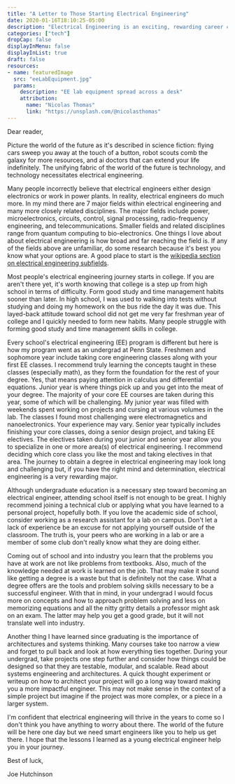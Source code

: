```yaml
---
title: "A Letter to Those Starting Electrical Engineering"
date: 2020-01-16T18:10:25-05:00
description: "Electrical Engineering is an exciting, rewarding career choice.  For those who enjoy physics and logic it is a perfect fit.  Here is the advice I wish I knew when starting my EE journey."
categories: ["tech"]
dropCap: false
displayInMenu: false
displayInList: true
draft: false
resources:
- name: featuredImage
  src: "eeLabEquipment.jpg"
  params:
    description: "EE lab equipment spread across a desk"
    attribution:
      name: "Nicolas Thomas"
      link: "https://unsplash.com/@nicolasthomas"
---
```


Dear reader,

Picture the world of the future as it's described in science fiction: flying cars sweep you away at the touch of a button, robot scouts comb the galaxy for more resources, and ai doctors that can extend your life indefinitely.  The unifying fabric of the world of the future is technology, and technology necessitates electrical engineering.

Many people incorrectly believe that electrical engineers either design electronics or work in power plants.  In reality, electrical engineers do much more. In my mind there are 7 major fields within electrical engineering and many more closely related disciplines.  The major fields include power, microelectronics, circuits, control, signal processing, radio-frequency engineering, and telecommunications.  Smaller fields and related disciplines range from quantum computing to bio-electronics. One things I love about about electrical engineering is how broad and far reaching the field is.  If any of the fields above are unfamiliar, do some research because it's best you know what your options are.  A good place to start is the [wikipedia section on electrical engineering subfields](https://en.wikipedia.org/wiki/Electrical_engineering#Subfields).

Most people's electrical engineering journey starts in college.  If you are aren't there yet, it's worth knowing that college is a step up from high school in terms of difficulty.  Form good study and time management habits sooner than later.  In high school, I was used to walking into tests without studying and doing my homework on the bus ride the day it was due.  This layed-back attitude toward school did not get me very far freshman year of college and I quickly needed to form new habits.  Many people struggle with forming good study and time management skills in college.

Every school's electrical engineering (EE) program is different but here is how my program went as an undergrad at Penn State.  Freshmen and sophomore year include taking core engineering classes along with your first EE classes.  I recommend truly learning the concepts taught in these classes (especially math), as they form the foundation for the rest of your degree.  Yes, that means paying attention in calculus and differential equations.  Junior year is where things pick up and you get into the meat of your degree.  The majority of your core EE courses are taken during this year, some of which will be challenging.  My junior year was filled with weekends spent working on projects and cursing at various volumes in the lab.  The classes I found most challenging were electromagnetics and nanoelectronics.  Your experience may vary.  Senior year typically includes finishing your core classes, doing a senior design project, and taking EE electives.  The electives taken during your junior and senior year allow you to specialize in one or more area(s) of electrical engineering.  I recommend deciding which core class you like the most and taking electives in that area.  The journey to obtain a degree in electrical engineering may look long and challenging but, if you have the right mind and determination, electrical engineering is a very rewarding major.

Although undergraduate education is a necessary step toward becoming an electrical engineer, attending school itself is not enough to be great.  I highly recommend joining a technical club or applying what you have learned to a personal project, hopefully both.  If you love the academic side of school, consider working as a research assistant for a lab on campus.  Don't let a lack of experience be an excuse for not applying yourself outside of the classroom.  The truth is, your peers who are working in a lab or are a member of some club don't really know what they are doing either.

Coming out of school and into industry you learn that the problems you have at work are not like problems from textbooks.  Also, much of the knowledge needed at work is learned on the job.  That may make it sound like getting a degree is a waste but that is definitely not the case.  What a degree offers are the tools and problem solving skills necessary to be a successful engineer.  With that in mind, in your undergrad I would focus more on concepts and how to approach problem solving and less on memorizing equations and all the nitty gritty details a professor might ask on an exam.  The latter may help you get a good grade, but it will not translate well into industry.

Another thing I have learned since graduating is the importance of architectures and systems thinking.  Many courses take too narrow a view and forget to pull back and look at how everything ties together.  During your undergrad, take projects one step further and consider how things could be designed so that they are testable, modular, and scalable.  Read about systems engineering and architectures.  A quick thought experiment or writeup on how to architect your project will go a long way toward making you a more impactful engineer.  This may not make sense in the context of a simple project but imagine if the project was more complex, or a piece in a larger system.

I'm confident that electrical engineering will thrive in the years to come so I don't think you have anything to worry about there.  The world of the future will be here one day but we need smart engineers like you to help us get there.  I hope that the lessons I learned as a young electrical engineer help you in your journey.

Best of luck,

Joe Hutchinson